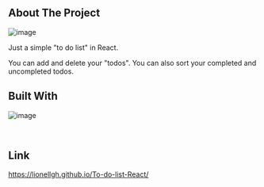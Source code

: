 ## About The Project 

![image](https://user-images.githubusercontent.com/98813616/190916809-242e8aee-85eb-46fe-92a7-c131f6a531b9.png)
<br/>

Just a simple "to do list" in React.

You can add and delete your "todos". 
You can also sort your completed and uncompleted todos.

## Built With

![image](https://user-images.githubusercontent.com/98813616/190917028-78c363cd-e171-4ab2-ab16-f0619dd235e9.png)


<br/>

## Link
https://lionellgh.github.io/To-do-list-React/
